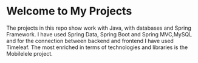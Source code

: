 # Welcome to My Projects

The projects in this repo show work with Java, with databases and Spring Framework. I have used Spring Data, Spring Boot and Spring MVC,MySQL and for the connection between backend and frontend I have used Timeleaf. The most enriched in terms of technologies and libraries is the Mobilelele project.
